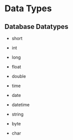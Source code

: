 # Data Types

## Database Datatypes

- short
- int
- long
- float
- double

- time
- date
- datetime

- string
- byte
- char